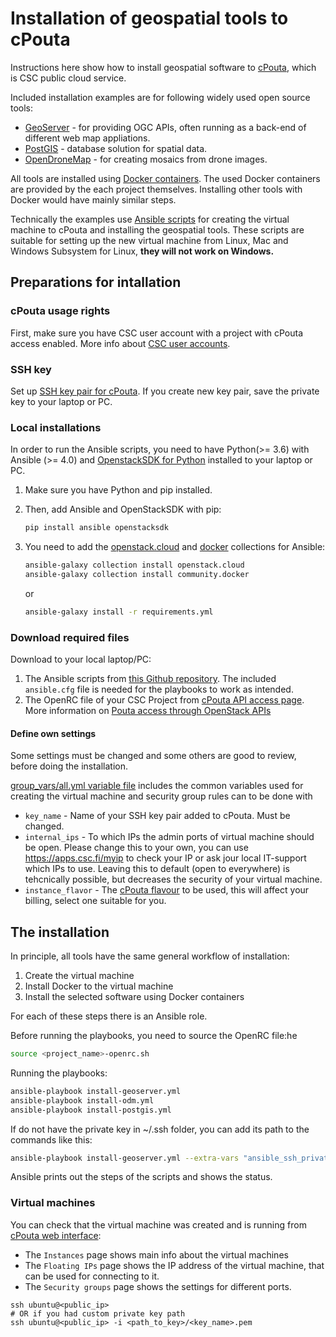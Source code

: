 # Installation of geospatial tools to cPouta

Instructions here show how to install geospatial software to [cPouta](https://docs.csc.fi/cloud/pouta/), which is CSC public cloud service. 

Included installation examples are for following widely used open source tools:
* [GeoServer](https://geoserver.org/) - for providing OGC APIs, often running as a back-end of different web map appliations.
* [PostGIS](https://postgis.net/) - database solution for spatial data.
* [OpenDroneMap](https://www.opendronemap.org/) - for creating mosaics from drone images.

All tools are installed using [Docker containers](https://www.docker.com/). The used Docker containers are provided by the each project themselves. Installing other tools with Docker would have mainly similar steps.

Technically the examples use [Ansible scripts](https://www.ansible.com/) for creating the virtual machine to cPouta and installing the geospatial tools. These scripts are suitable for setting up the new virtual machine from Linux, Mac and Windows Subsystem for Linux, **they will not work on Windows.**

## Preparations for intallation

### cPouta usage rights
First, make sure you have CSC user account with a project with cPouta access enabled. More info about [CSC user accounts](https://docs.csc.fi/accounts/).

### SSH key 
Set up [SSH key pair for cPouta](https://docs.csc.fi/cloud/pouta/launch-vm-from-web-gui/#setting-up-ssh-keys). If you create new key pair, save the private key to your laptop or PC.

### Local installations
In order to run the Ansible scripts, you need to have Python(>= 3.6) with Ansible (>= 4.0)  and [OpenstackSDK for Python](https://pypi.org/project/openstacksdk/) installed to your laptop or PC. 

1. Make sure you have Python and pip installed.
1. Then, add Ansible and OpenStackSDK with pip:
   
   ```bash
   pip install ansible openstacksdk
   ```
2. You need to add the [openstack.cloud](https://docs.ansible.com/ansible/latest/collections/openstack/cloud/index.html) and [docker](https://docs.ansible.com/ansible/latest/collections/community/docker/index.html) collections for Ansible:
   
   ```bash
   ansible-galaxy collection install openstack.cloud
   ansible-galaxy collection install community.docker
   ```
   or
   ```bash
   ansible-galaxy install -r requirements.yml
   ```
   
### Download required files 

Download to your local laptop/PC:
1. The Ansible scripts from [this Github repository](https://github.com/csc-training/geocomputing?tab=readme-ov-file#download). The included `ansible.cfg` file is needed for the playbooks to work as intended.
2. The OpenRC file of your CSC Project from [cPouta API access page](https://pouta.csc.fi/dashboard/project/api_access/). More information on [Pouta access through OpenStack APIs](https://docs.csc.fi/cloud/pouta/api-access/)


#### Define own settings

Some settings must be changed and some others are good to review, before doing the installation.

[group_vars/all.yml variable file](group_vars/all.yml) includes the common variables used for creating the virtual machine and security group rules can to be done with

* `key_name` - Name of your SSH key pair added to cPouta. Must be changed.
* `internal_ips` - To which IPs the admin ports of virtual machine should be open. Please change this to your own, you can use https://apps.csc.fi/myip to check your IP or ask jour local IT-support which IPs to use. Leaving this to default (open to everywhere) is tehcnically possible, but decreases the security of your virtual machine.
* `instance_flavor` - The [cPouta flavour](https://docs.csc.fi/cloud/pouta/vm-flavors-and-billing/#cpouta-flavors) to be used, this will affect your billing, select one suitable for you.

  
## The installation

In principle, all tools have the same general workflow of installation:
1. Create the virtual machine
2. Install Docker to the virtual machine
3. Install the selected software using Docker containers

For each of these steps there is an Ansible role.

Before running the playbooks, you need to source the OpenRC file:he 

```bash
source <project_name>-openrc.sh
```

Running the playbooks:

```bash
ansible-playbook install-geoserver.yml
ansible-playbook install-odm.yml
ansible-playbook install-postgis.yml
```

If do not have the private key in ~/.ssh folder, you can add its path to the commands like this:
```bash
ansible-playbook install-geoserver.yml --extra-vars "ansible_ssh_private_key_file=<path_to_key>/<key_name>.pem"
```
Ansible prints out the steps of the scripts and shows the status.

### Virtual machines
You can check that the virtual machine was created and is running from [cPouta web interface](https://pouta.csc.fi/):
   * The `Instances` page shows main info about the virtual machines
   * The `Floating IPs` page shows the IP address of the virtual machine, that can be used for connecting to it.
   * The `Security groups` page shows the settings for different ports.
     
```
ssh ubuntu@<public_ip> 
# OR if you had custom private key path
ssh ubuntu@<public_ip> -i <path_to_key>/<key_name>.pem
```
